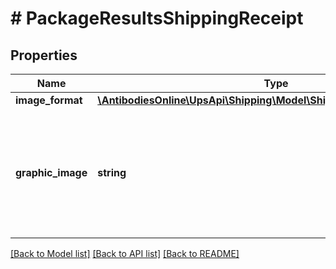 # # PackageResultsShippingReceipt

## Properties

Name | Type | Description | Notes
------------ | ------------- | ------------- | -------------
**image_format** | [**\AntibodiesOnline\UpsApi\Shipping\Model\ShippingReceiptImageFormat**](ShippingReceiptImageFormat.md) |  |
**graphic_image** | **string** | Base 64 encoded receipt in HTML format.    Applicable only for ShipmentResponse and ShipAcceptResponse.  The receipt image is only returned for the first 5 packages. |

[[Back to Model list]](../../README.md#models) [[Back to API list]](../../README.md#endpoints) [[Back to README]](../../README.md)
